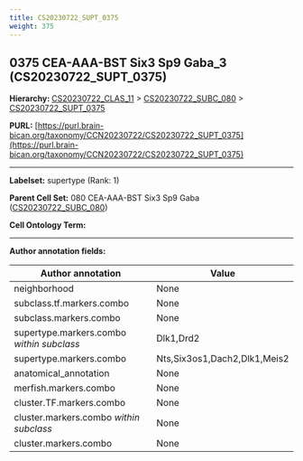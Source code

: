 ```yaml
---
title: CS20230722_SUPT_0375
weight: 375
---
```

## 0375 CEA-AAA-BST Six3 Sp9 Gaba_3 (CS20230722_SUPT_0375)
<b>Hierarchy: </b>
[CS20230722_CLAS_11](../CS20230722_CLAS_11) >
[CS20230722_SUBC_080](../CS20230722_SUBC_080) >
[CS20230722_SUPT_0375](../CS20230722_SUPT_0375)

**PURL:** [https://purl.brain-bican.org/taxonomy/CCN20230722/CS20230722_SUPT_0375](https://purl.brain-bican.org/taxonomy/CCN20230722/CS20230722_SUPT_0375)

---


**Labelset:** supertype (Rank: 1)

**Parent Cell Set:** 080 CEA-AAA-BST Six3 Sp9 Gaba ([CS20230722_SUBC_080](../CS20230722_SUBC_080))



**Cell Ontology Term:** 

[MARKER GENES.]: #


---

[TRANSFERRED ANNOTATIONS.]: #


[AUTHOR ANNOTATION FIELDS.]: #


**Author annotation fields:**

| Author annotation | Value |
|-------------------|-------|
|neighborhood|None|
|subclass.tf.markers.combo|None|
|subclass.markers.combo|None|
|supertype.markers.combo _within subclass_|Dlk1,Drd2|
|supertype.markers.combo|Nts,Six3os1,Dach2,Dlk1,Meis2|
|anatomical_annotation|None|
|merfish.markers.combo|None|
|cluster.TF.markers.combo|None|
|cluster.markers.combo _within subclass_|None|
|cluster.markers.combo|None|
